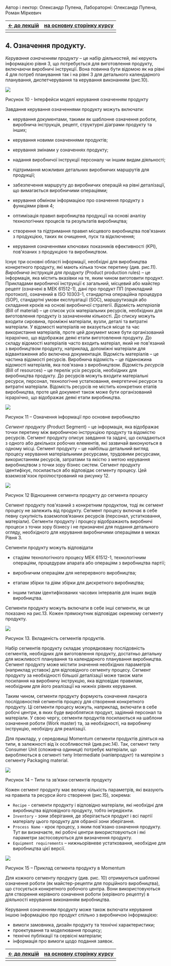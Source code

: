 Автор і лектор: Олександр Пупена, Лабораторні: Олександр Пупена, Роман Міркевич

| [<- до лекцій](README.md) | [на основну сторінку курсу](../README.md) |
| ------------------------- | ----------------------------------------- |
|                           |                                           |

## 4. Означення продукту.

*Керування означенням продукту* – це набір діяльностей, які керують інформацією рівня 3, що потребується для виготовлення продукту, включаючи виробничі інструкції. Вона повинна бути відомою як на рівні 4 для потреб планування так і на рівні 3 для детального календарного планування, диспетчерування та керування виконанням (рис.10). 

![](media/10.png)                               

Рисунок 10 - Інтерфейси моделі керування означенням продукту

Завдання керування означеннями продукту можуть включати:

- керування документами, такими як шаблонне означення роботи, виробнича інструкція, рецепт, структурні діаграми продукту та інших;

- керування новими означеннями продуктів;

- керування змінами у означеннях продукту;

- надання виробничої інструкції персоналу чи іншим видам діяльності;

- підтримання можливих детальних виробничих маршрутів для продукції;

- забезпечення маршруту до виробничих операцій на рівні деталізації, що вимагається
   виробничими операціями;
   
- керування обміном інформацією про означення продукту з функціями рівня 4;

- оптимізація правил виробництва продукції на основі аналізу технологічних процесів та результатів виробництва;

- створення та підтримання правил місцевого виробництва пов'язаних з продукцією, таких як очищення, пуск та відключення;

- керування означеннями ключових показників ефективності (KPI), пов'язаних з продукцією та виробництвом.

Існує три основні області інформації, необхідні для виробництва конкретного продукту, які мають кілька точок перетину (див. рис.11). *Виробнича інструкція для продукту* (Product production rules) – це інформація, яка містить вказівки на те, яким чином виготовити продукт. Прикладами виробничої інструкції є загальний, місцевий або майстер рецепт (означені в МЕК 61512-1), дані про продукт ПП (прикладний протокол), означений в ISO 10303-1, стандартна операційна процедура (SOP), стандартні умови експлуатації (SOC), маршрутизація або складання кроків на основі виробничої стратегії. *Відомість матеріалів* (Bill of material) – це список усіх матеріальних ресурсів, необхідних для виготовлення продукту із зазначенням кількості. До списку можуть входити сировина, проміжні матеріали, вузли, деталі та витратні матеріали. У відомості матеріалів не вказується місце та час використання матеріалів, проте цей документ може бути організований ієрархічно, що відображає деякі етапи виготовлення продукту. До складу відомості матеріалів часто входить матеріал, який не пов'язаний з виробництвом продукту, наприклад, допоміжні матеріали для відвантаження або включена документація. Відомість матеріалів – це частина відомості ресурсів. Виробнича відомість – це підмножина відомості матеріалів, яка пов'язана з виробництвом. *Відомість ресурсів* (Bill of resources) – це перелік усіх ресурсів, необхідних для виробництва продукту. До ресурсів можуть входити матеріальні ресурси, персонал, технологічне устатковання, енергетичні ресурси та витратні матеріали. Відомість ресурсів не містить конкретних етапів виробництва, проте цей документ також може бути організований ієрархічно, що відображає деякі етапи виробництва.

![](media/11.png) 

Рисунок 11 – Означення інформації про основне виробництво

*Сегмент продукту* (Product Segment) – це інформація, яка відображає точки перетину між виробничою інструкцією продукту та відомістю ресурсів. Сегмент продукту описує завдання та задачі, що складаються з одного або декількох робочих елементів, які зазвичай виконуються в одному місці. Сегмент продукту – це найбільш детальний вигляд процесу керування матеріальними ресурсами, трудовими ресурсами, використанням ресурсів, затратами та якістю з метою керування виробництвом з точки зору бізнес систем. Сегмент продукту ідентифікує, посилається або відповідає сегменту процесу. Цей взаємозв'язок проілюстрований на рисунку 12.

![](media/12.png)  

Рисунок 12 Відношення сегмента продукту до сегмента процесу

Сегмент продукту пов'язаний з конкретним продуктом, тоді як сегмент процесу не залежить від продукту. Сегмент процесу включає в себе певну сукупність взаємопов’язаних ресурсів (персонал, устатковання, матеріали). Сегменти продукту і процесу відображають виробничі процеси з точки зору бізнесу і не призначені для подання детального огляду, необхідного для керування виробничими операціями в межах Рівня 3.

Сегменти продукту можуть відповідати

- стадіям технологічного процесу МЕК 61512-1, технологічним операціям, процедурам апарата або операціям з виробництва партії;

- виробничим операціям для неперервного виробництва;

- етапам збірки та діям збірки для дискретного виробництва;

- іншим типам ідентифікованих часових інтервалів для інших видів виробництва.


Сегменти продукту можуть включати в себе інші сегменти, як це показано на рис.13. Кожен прямокутник відповідає окремому сегменту продукту.

![](media/13.png) 

Рисунок 13. Вкладеність сегментів продуктів.

Набір сегментів продукту складає упорядковану послідовність сегментів, необхідних для виготовлення продукту, достатньо детальну для можливості планування та календарного планування виробництва. Сегмент продукту може містити значення необхідних параметрів (наприклад уставок) для відповідного сегменту процесу. Сегмент продукту за необхідності більшої деталізації може також мати посилання на виробничу інструкцію, яка відповідає правилам, необхідним для його реалізації на нижніх рівнях керування. 

Таким чином, сегменти продукту формують означення ланцюга послідовностей сегментів процесу для створення конкретного продукту. Ці сегменти процесу можуть, наприклад, включати в себе робочі центри, в яких буде вироблятися продукт, задіяний персонал та матеріали. У свою чергу, сегменти продуктів посилаються на шаблони означення роботи (Work master) та, за необхідності, на виробничу інструкцію, необхідну для реалізації.  

 Для прикладу, у середовищі Momentum сегменти продуктів діляться на типи, в залежності від їх особливостей (див.рис.14). Так, сегмент типу Consumer Unit (споживча одиниця) потребує матеріали, що виробляються в сегменті типу Intermediate (напівпродукт) та матеріли з сегменту Packaging material. 

![](media/14.png) 

Рисунок 14 – Типи та зв’язки сегментів продукту

Кожен сегмент продукту має велику кількість параметрів, які вказують на правила та ресурси його створення (рис.15), зокрема:

- `Recipe` - сегменти продукту і відповідно матеріали, які необхідні для виробництва відповідного продукту, тобто інгредієнти.
- `Inventory` - зони зберігання, де зберігається продукт і всі партії матеріалу цього продукту для обраної зони зберігання.
- `Process Name` - крок процесу, з яким пов'язано означення продукту. Тут ви визначаєте, які робочі центри використовуються і які параметри застосовуються для визначення продукту.
- `Equipment requirements` – нижньорівневе устатковання, необхідне для виробництва цієї версії.

 ![](media/15.png)

Рисунок 15 – Приклад сегмента продукту в Momentum

Для кожного сегменту продукту (див. рис. 10) отримуються шаблонні означення роботи (як майстер-рецепти для порційного виробництва), що стосується конкретного робочого центра. Вони використовуються для створення керівного означення роботи (керівного рецепту) в діяльності керування виконанням виробництва. 

Керування означенням продукту може також включати керування іншою інформацією про продукт спільно з виробничою інформацією:

- вимоги замовника, дизайн продукту та технічні характеристики;
- проектування та моделювання процесу;
- технічні публікації та сервісні матеріали;
- інформація про вимоги щодо подання заявок.



| [<- до лекцій](README.md) | [на основну сторінку курсу](../README.md) |
| ------------------------- | ----------------------------------------- |
|                           |                                           |